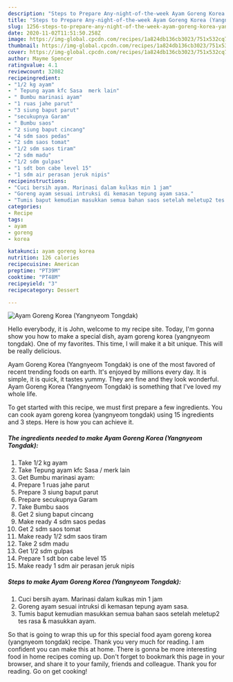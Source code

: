 ```yaml
---
description: "Steps to Prepare Any-night-of-the-week Ayam Goreng Korea (Yangnyeom Tongdak)"
title: "Steps to Prepare Any-night-of-the-week Ayam Goreng Korea (Yangnyeom Tongdak)"
slug: 1256-steps-to-prepare-any-night-of-the-week-ayam-goreng-korea-yangnyeom-tongdak
date: 2020-11-02T11:51:50.258Z
image: https://img-global.cpcdn.com/recipes/1a824db136cb3023/751x532cq70/ayam-goreng-korea-yangnyeom-tongdak-foto-resep-utama.jpg
thumbnail: https://img-global.cpcdn.com/recipes/1a824db136cb3023/751x532cq70/ayam-goreng-korea-yangnyeom-tongdak-foto-resep-utama.jpg
cover: https://img-global.cpcdn.com/recipes/1a824db136cb3023/751x532cq70/ayam-goreng-korea-yangnyeom-tongdak-foto-resep-utama.jpg
author: Mayme Spencer
ratingvalue: 4.1
reviewcount: 32082
recipeingredient:
- "1/2 kg ayam"
- " Tepung ayam kfc Sasa  merk lain"
- " Bumbu marinasi ayam"
- "1 ruas jahe parut"
- "3 siung baput parut"
- "secukupnya Garam"
- " Bumbu saos"
- "2 siung baput cincang"
- "4 sdm saos pedas"
- "2 sdm saos tomat"
- "1/2 sdm saos tiram"
- "2 sdm madu"
- "1/2 sdm gulpas"
- "1 sdt bon cabe level 15"
- "1 sdm air perasan jeruk nipis"
recipeinstructions:
- "Cuci bersih ayam. Marinasi dalam kulkas min 1 jam"
- "Goreng ayam sesuai intruksi di kemasan tepung ayam sasa."
- "Tumis baput kemudian masukkan semua bahan saos setelah meletup2 tes rasa &amp; masukkan ayam."
categories:
- Recipe
tags:
- ayam
- goreng
- korea

katakunci: ayam goreng korea 
nutrition: 126 calories
recipecuisine: American
preptime: "PT39M"
cooktime: "PT48M"
recipeyield: "3"
recipecategory: Dessert

---
```



![Ayam Goreng Korea (Yangnyeom Tongdak)](https://img-global.cpcdn.com/recipes/1a824db136cb3023/751x532cq70/ayam-goreng-korea-yangnyeom-tongdak-foto-resep-utama.jpg)

Hello everybody, it is John, welcome to my recipe site. Today, I'm gonna show you how to make a special dish, ayam goreng korea (yangnyeom tongdak). One of my favorites. This time, I will make it a bit unique. This will be really delicious.



Ayam Goreng Korea (Yangnyeom Tongdak) is one of the most favored of recent trending foods on earth. It's enjoyed by millions every day. It is simple, it is quick, it tastes yummy. They are fine and they look wonderful. Ayam Goreng Korea (Yangnyeom Tongdak) is something that I've loved my whole life.


To get started with this recipe, we must first prepare a few ingredients. You can cook ayam goreng korea (yangnyeom tongdak) using 15 ingredients and 3 steps. Here is how you can achieve it.

<!--inarticleads1-->

##### The ingredients needed to make Ayam Goreng Korea (Yangnyeom Tongdak):

1. Take 1/2 kg ayam
1. Take  Tepung ayam kfc Sasa / merk lain
1. Get  Bumbu marinasi ayam:
1. Prepare 1 ruas jahe parut
1. Prepare 3 siung baput parut
1. Prepare secukupnya Garam
1. Take  Bumbu saos
1. Get 2 siung baput cincang
1. Make ready 4 sdm saos pedas
1. Get 2 sdm saos tomat
1. Make ready 1/2 sdm saos tiram
1. Take 2 sdm madu
1. Get 1/2 sdm gulpas
1. Prepare 1 sdt bon cabe level 15
1. Make ready 1 sdm air perasan jeruk nipis




<!--inarticleads2-->

##### Steps to make Ayam Goreng Korea (Yangnyeom Tongdak):

1. Cuci bersih ayam. Marinasi dalam kulkas min 1 jam
1. Goreng ayam sesuai intruksi di kemasan tepung ayam sasa.
1. Tumis baput kemudian masukkan semua bahan saos setelah meletup2 tes rasa &amp; masukkan ayam.




So that is going to wrap this up for this special food ayam goreng korea (yangnyeom tongdak) recipe. Thank you very much for reading. I am confident you can make this at home. There is gonna be more interesting food in home recipes coming up. Don't forget to bookmark this page in your browser, and share it to your family, friends and colleague. Thank you for reading. Go on get cooking!
